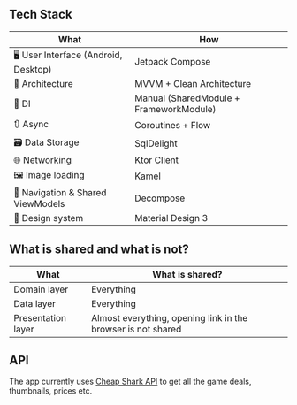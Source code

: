## Tech Stack

| What                                    | How                                                                                                                                                                             |
|-----------------------------------------|---------------------------------------------------------------------------------------------------------------------------------------------------------------------------------|
| 🖥️ User Interface (Android, Desktop)    | Jetpack Compose                                                                                                          |
| 🧩 Architecture                         | MVVM + Clean Architecture                                                                                                        |
| 💉 DI                                   | Manual (SharedModule + FrameworkModule)                                                                                                                                                 |
| 🔃 Async                                | Coroutines + Flow | |
| 🗃️ Data Storage                         | SqlDelight 
| 🌐 Networking                           | Ktor Client
| 🖼️ Image loading                        | Kamel
| 🧭 Navigation & Shared ViewModels       | Decompose
| 🎨 Design system                        | Material Design 3

## What is shared and what is not?
| What                                    | What is shared?                                                                                                                                                                            |
|-----------------------------------------|---------------------------------------------------------------------------------------------------------------------------------------------------------------------------------|
| Domain layer                            | Everything
| Data layer                              | Everything
| Presentation layer                      | Almost everything, opening link in the browser is not shared

## API
The app currently uses [Cheap Shark API](https://apidocs.cheapshark.com/#a2620d3f-683e-0396-61e7-3fe4d30ea376) to get all the game deals, thumbnails, prices etc.
